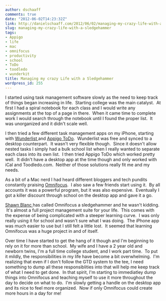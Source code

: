 ```yaml
---
author: dschaaff
comments: true
date: "2012-06-02T14:23:32Z"
link: http://danielschaaff.com/2012/06/02/managing-my-crazy-life-with-a-sledgehammer/
slug: managing-my-crazy-life-with-a-sledgehammer
tags:
- Appigo
- life
- mac
- omnifocus
- productivity
- school
- ToDo
- toodledo
- wunderkit
title: Managing my crazy Life with a Sledgehammer
wordpress_id: 255
---
```


I started using task management software slowly as the need to keep track of things began increasing in life.  Starting college was the main catalyst.  At first I had a spiral notebook for each class and I would write any assignments at the top of a page in there.  When it came time to complete work I would search through the notebook until I found the proper list.  It was unorganized and it didn't scale well.  





I then tried a few different task management apps on my iPhone, starting with [Wunderlist ](http://www.6wunderkinder.com/wunderlist/)and [Appigo ToDo](http://www.appigo.com/todo/).  Wunderlist was free and synced to a desktop counterpart.  It wasn't very flexible though.  Since it doesn't allow nested tasks I simply had a bulk school list when I really wanted to separate each class into its own list.  I then tried Appigo ToDo which worked pretty well.  It didn't have a desktop app at the time though and only worked with iCal and Toodledo.com.  Neither of those solutions really fit me and my needs.





As a bit of a Mac nerd I had heard different bloggers and tech pundits constantly praising [Omnifocus](http://www.omnigroup.com/products/omnifocus/).  I also saw a few friends start using it.  By all accounts it was a powerful program, but it was also expensive.  Eventually I got a killer discount through school on the desktop app and gave it a go.  





[Shawn Blanc ](http://shawnblanc.net/)has called Omnifocus a sledgehammer and he wasn't kidding.  It's almost a full project management suite for your life.  This comes with the expense of being complicated with a steeper learning curve.  I was only really using it for school and wasn't sure what I was doing.  The iPhone app was much easier to use but I still felt a little lost.  It seemed that learning Omnifocus was a huge project in and of itself.





Over time I have started to get the hang of it though and I'm beginning to rely on it for more than school.  My wife and I have a 2 year old and newborn twins, I'm a full time college student, and I work part time.  To put it mildly, the responsibilities in my life have become a bit overwhelming.  I'm realizing that even if I don't follow the GTD system to the tee, I need something to dump all these responsiblities into that will help me keep track of what I need to get done.  In that spirit, I'm starting to immediatley dump things into Omnifocus and teaching myself to use it more throughout the day to decide on what to do.  I'm slowly getting a handle on the desktop app and its nice to feel more organized.  Now if only Omnifocus could create more hours in a day for me!
